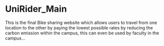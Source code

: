 # UniRider_Main
This is the final Bike sharing website which allows users to travel from one location to the other by paying the lowest possible rates by reducing the carbon emission within the campus, this can even be used by faculty in the campus... 
